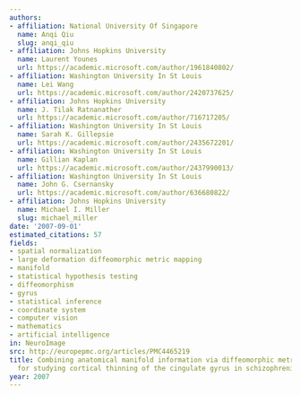 ```yaml
---
authors:
- affiliation: National University Of Singapore
  name: Anqi Qiu
  slug: anqi_qiu
- affiliation: Johns Hopkins University
  name: Laurent Younes
  url: https://academic.microsoft.com/author/1961840802/
- affiliation: Washington University In St Louis
  name: Lei Wang
  url: https://academic.microsoft.com/author/2420737625/
- affiliation: Johns Hopkins University
  name: J. Tilak Ratnanather
  url: https://academic.microsoft.com/author/716717205/
- affiliation: Washington University In St Louis
  name: Sarah K. Gillepsie
  url: https://academic.microsoft.com/author/2435672201/
- affiliation: Washington University In St Louis
  name: Gillian Kaplan
  url: https://academic.microsoft.com/author/2437990013/
- affiliation: Washington University In St Louis
  name: John G. Csernansky
  url: https://academic.microsoft.com/author/636680822/
- affiliation: Johns Hopkins University
  name: Michael I. Miller
  slug: michael_miller
date: '2007-09-01'
estimated_citations: 57
fields:
- spatial normalization
- large deformation diffeomorphic metric mapping
- manifold
- statistical hypothesis testing
- diffeomorphism
- gyrus
- statistical inference
- coordinate system
- computer vision
- mathematics
- artificial intelligence
in: NeuroImage
src: http://europepmc.org/articles/PMC4465219
title: Combining anatomical manifold information via diffeomorphic metric mappings
  for studying cortical thinning of the cingulate gyrus in schizophrenia
year: 2007
---
```

